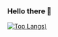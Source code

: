 ### Hello there 👋
[![Top Langs](https://github-readme-stats.vercel.app/api/top-langs/?username=hBdish&layout=compact&theme=radical))](https://github.com/anuraghazra/github-readme-stats)

<!--
**hBdish/hBdish** is a ✨ _special_ ✨ repository because its `README.md` (this file) appears on your GitHub profile.

Here are some ideas to get you started:

- 🔭 I’m currently working on ...
- 🌱 I’m currently learning ...
- 👯 I’m looking to collaborate on ...
- 🤔 I’m looking for help with ...
- 💬 Ask me about ...
- 📫 How to reach me: ...
- 😄 Pronouns: ...
- ⚡ Fun fact: ...
-->
